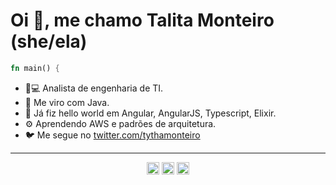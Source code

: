 # Oi 👋, me chamo Talita Monteiro (she/ela)


```rust
fn main() {
```

- 👩💻 Analista de engenharia de TI.
- 🚀 Me viro com Java.
- 🦀 Já fiz hello world em Angular, AngularJS, Typescript, Elixir.
- ⚙️ Aprendendo AWS e padrões de arquitetura.
- 🐦 Me segue no [twitter.com/tythamonteiro](https://twitter.com/tythamonteiro)

---

<p align="center">
<a href="https://twitter.com/tythamonteiro" target="blank"><img align="center" src="https://cdn.jsdelivr.net/npm/simple-icons@3.0.1/icons/twitter.svg" alt="rochacbruno" height="20" width="20" /></a>
<a href="https://linkedin.com/in/tfpmonteiro" target="blank"><img align="center" src="https://cdn.jsdelivr.net/npm/simple-icons@3.0.1/icons/linkedin.svg" alt="rochacbruno" height="20" width="20" /></a>
<a href="https://instagram.com/taliii.ta" target="blank"><img align="center" src="https://cdn.jsdelivr.net/npm/simple-icons@3.0.1/icons/instagram.svg" alt="codeshowbr" height="20" width="20" /></a>
</p>
